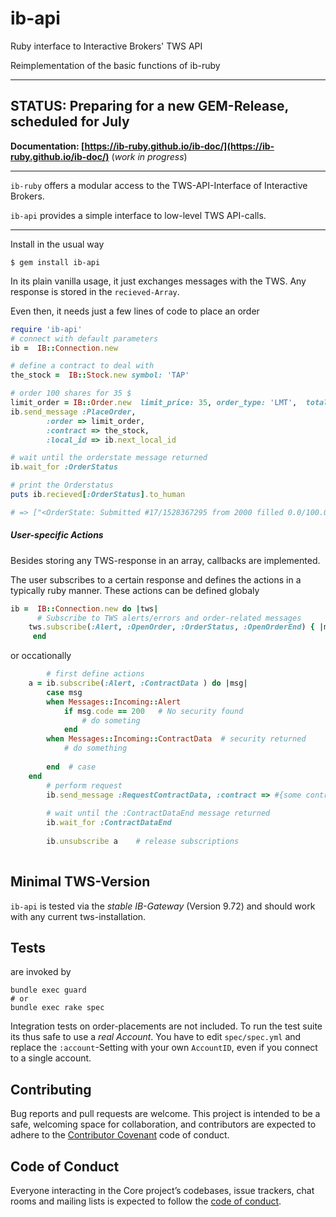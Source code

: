 # ib-api
Ruby interface to Interactive Brokers' TWS API 

Reimplementation of the basic functions of ib-ruby

---
__STATUS:  Preparing for a new GEM-Release, scheduled for  July__
---


__Documentation: [https://ib-ruby.github.io/ib-doc/](https://ib-ruby.github.io/ib-doc/)__  (_work in progress_)

----
`ib-ruby`   offers a modular access to the TWS-API-Interface of Interactive Brokers.

`ib-api`    provides a simple interface to low-level TWS API-calls.  

----

Install in the usual way

```
$ gem install ib-api
```

In its plain vanilla usage, it just exchanges messages with the TWS. Any response is stored in the `recieved-Array`.

Even then, it needs just a few lines of code to place an order

```ruby
require 'ib-api'
# connect with default parameters 
ib =  IB::Connection.new 

# define a contract to deal with
the_stock =  IB::Stock.new symbol: 'TAP'

# order 100 shares for 35 $ 
limit_order = IB::Order.new  limit_price: 35, order_type: 'LMT',  total_quantity: 100, action: :buy
ib.send_message :PlaceOrder,
        :order => limit_order,
        :contract => the_stock,
        :local_id => ib.next_local_id

# wait until the orderstate message returned
ib.wait_for :OrderStatus

# print the Orderstatus
puts ib.recieved[:OrderStatus].to_human

# => ["<OrderState: Submitted #17/1528367295 from 2000 filled 0.0/100.0 at 0.0/0.0 why_held >"]

```

##### User-specific Actions
Besides storing any TWS-response in an array, callbacks are implemented.

The user subscribes to a certain response and defines the actions in a typically ruby manner. These actions
can be defined globaly
```ruby
ib =  IB::Connection.new do |tws|
      # Subscribe to TWS alerts/errors and order-related messages
	tws.subscribe(:Alert, :OpenOrder, :OrderStatus, :OpenOrderEnd) { |msg| puts msg.to_human }
     end

```

or occationally

```ruby
        # first define actions
	a = ib.subscribe(:Alert, :ContractData ) do |msg| 
		case msg
		when Messages::Incoming::Alert
			if msg.code == 200   # No security found 
				# do someting
			end
		when Messages::Incoming::ContractData  # security returned
			# do something
	
		end  # case
	end
        # perform request
        ib.send_message :RequestContractData, :contract => #{some contract}
         
        # wait until the :ContractDataEnd message returned
        ib.wait_for :ContractDataEnd
         
        ib.unsubscribe a    # release subscriptions
         
```
## Minimal TWS-Version

`ib-api` is tested via the _stable IB-Gateway_ (Version 9.72) and should work with any current tws-installation. 

## Tests

are invoked by 

```
bundle exec guard
# or
bundle exec rake spec
```
Integration tests on order-placements are not included. To run the test suite its thus safe to use a _real Account_.
You have to edit `spec/spec.yml` and replace the `:account`-Setting with your own `AccountID`, even if you connect to a single account. 
 

## Contributing

Bug reports and pull requests are welcome. This project is intended to be a safe, welcoming space for collaboration, and contributors are expected to adhere to the [Contributor Covenant](http://contributor-covenant.org) code of conduct.

## Code of Conduct

Everyone interacting in the Core project’s codebases, issue trackers, chat rooms and mailing lists is expected to follow the [code of conduct](https://github.com/[USERNAME]/ib-api/blob/master/CODE_OF_CONDUCT.md).
